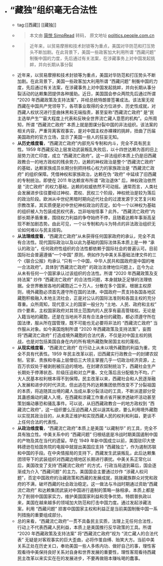 - # “藏独”组织毫无合法性
	- tag:[[西藏]] [[藏独]]
	- > 本文由 [简悦 SimpRead](http://ksria.com/simpread/) 转码， 原文地址 [politics.people.com.cn](http://politics.people.com.cn/n1/2021/0107/c1001-31991506.html)
	- > 近年来，以贸易摩擦和技术封锁等为重点，美国对华防范和打压势头不断加剧。在此背景下，美国一些政客加大利用所谓 “西藏问题” 制衡中国的力度，先后通过有关法案，在涉藏事务上对中国发起挑衅，并向长期从事分裂
	- 近年来，以贸易摩擦和技术封锁等为重点，美国对华防范和打压势头不断加剧。在此背景下，美国一些政客加大利用所谓 “西藏问题” 制衡中国的力度，先后通过有关法案，在涉藏事务上对中国发起挑衅，并向长期从事分裂活动的达赖集团提供各种援助。近日，美国国会参众两院先后通过所谓 “2020 年西藏政策及支持法案”，并经总统特朗普签署成法。该法案无视西藏在中国共产党领导下，各项事业取得的全方位进步、历史性成就，对西藏人权状况进行歪曲抹黑和无端指责，甚至妄称“西藏流亡政府” 是“民主选举产生”“最大程度上代表和反映全世界流亡藏人意愿的机构”。众所周知，所谓 “西藏流亡政府” 本质上就是图谋分裂中国的非法组织。该法案的相关内容，严重背离客观事实，是对中国主权赤裸裸的挑衅，扭曲了历届美国政府的官方立场，显示了美国一些人的狂妄无知。
	- **从历史维度看**，“西藏流亡政府”内部充斥专制和内斗，完全不具有民主性。1959 年西藏反动上层发动武装叛乱失败后，以十四世达赖为首的旧上层势力流亡印度，成立 “西藏流亡政府”。这一非法组织本质上仍是旧西藏政教合一的地方政权的残余势力，达赖的神权政治是整个“西藏流亡政府” 的基础，达赖家族成员长期分别把持核心权力的家族政治是 “西藏流亡政府” 的组织保障。凭借神权和家族政治，达赖在伪 “政府” 中延续了旧西藏的专制统治。即使在 2011 年达赖宣布所谓 “政治退休” 后，神权政治依然是 “流亡政府” 的权力基础，达赖的权威依然不可动摇。通常而言，人类社会发展进步往往要经过神权、君权、民权三个阶段，神权统治是较为落后的政治阶段。欧洲从中世纪黑暗时期向近代社会的过渡发源于文艺复兴和宗教改革，其实质便是对中世纪神权政治的否定。如今一个以神权为基础的组织被人为包装成民权代表，岂非咄咄怪事？此外，“西藏流亡政府”内部长期矛盾重重，围绕权力利益的争夺始终不停，且随着达赖年事渐高呈现不断加剧态势。由此可见，一个以专制和内斗为特点的非法政治组织无论如何难以与民主挂钩。
	- **从法理维度看**，“西藏流亡政府”从未获得任何国家政府的承认，完全不具有合法性。现代国际政治以及以此为基础的国际法体系本质上是一种 “承认的政治”，任何政府性组织的合法性都依赖于国际社会的普遍认可。目前国际社会普遍遵循“一个中国” 原则，例如作为中美关系基础法律文件的三个《联合公报》均承认 “只有一个中国，中华人民共和国政府是中国的唯一合法政府”。具体到“西藏流亡政府” 的政治法律地位问题上，迄今为止从未有任何一个国家承认过该组织的合法性。所谓 “2020 年西藏政策及支持法案” 炒作 “西藏流亡政府” 的合法性问题，本身就缺乏足够的法理依据。全世界散居各地的藏胞近二十万人，分散在多个国家。根据主权原则，境外藏胞必须首先遵守所在国的法律。中国政府一贯支持各国各地区藏胞积极融入本地主流社会，正是对公认的国际法准则和各国主权的充分尊重。众所周知，现代意义上的国家一般分为 “土地、人民、政府和主权” 四个要素，主权国家政府对其领土范围内的人民享有最高管辖权。无论是入籍当地的藏胞，还是在当地尚不具有合法身份的藏胞，都必须遵守所在国法律，服从所在国管理，既不可能也无必要将非法的 “西藏流亡政府” 当作服从对象。如今美国炮制所谓 “2020 年西藏政策及支持法案”，妄图将“西藏流亡政府” 打造成境外藏胞的合法代表，不仅是对中国主权的挑战，也是对包括美国自身在内的所有境外藏胞聚居国主权的蔑视。
	- **从现实维度看**，“西藏流亡政府” 在行动上从未以境外藏胞的利益为重，完全不具有代表性。1959 年民主改革以前，旧西藏实行政教合一的封建农奴制，官家、贵族和寺庙上层僧侣三大领主掌握几乎一切政治经济资源，上百万农奴处于被剥削被压迫的境地。在封建农奴制统治下，西藏社会生产长期处于停滞状态、阶级压迫和对立严重、文化落后且分配极为不均，广大人民基本权利根本得不到保障。民主改革以来，西藏社会和人民逐渐融入发展和进步的时代洪流，但出逃在外的达赖集团依然改变不了分裂祖国的本质，将追随其出境的藏人当成从事分裂活动的工具，不断派遣部分受其蛊惑煽动的藏人入境，在西藏和涉藏工作重点省开展渗透破坏活动甚至策划煽动暴恐和骚乱事件。可以说，从旧西藏政教合一的地方政权到 “西藏流亡政府”，这一组织要么压迫西藏人民以逞其私欲，要么利用境外藏胞以实现其政治目的，从未真正维护和实现西藏人民的权利和利益，更谈不上任何合法的代表性。
	- **从政治维度看**，“西藏流亡政府”本质上是美国 “以藏制华” 的工具，完全不具有独立性。中美关系中的 “西藏问题” 归根结底是冷战时期美国遏制中国的产物及其在当代的遗留。早在 1949 年新中国成立以前，美国驻印大使韩德逊在给国务院的电报中就提出美国应支持 “西藏独立”，作为遏制苏联和中国的手段。在中央情报局的支持下，西藏发生武装叛乱，此后达赖集团领导下的武装组织对西藏边境地区长期进行袭扰。中美关系正常化以后，美国改变了支持“西藏流亡政府” 的方式，行政当局退到幕后，国会逐渐成为介入 “西藏问题” 的主力。美国国会主要通过炒作 “涉藏人权问题”，否定中国政府的治藏政策和西藏的发展成就，挑拨藏族群众对党和政府的不满，破坏西藏的社会政治稳定。这一做法与冷战时期通过资助“西藏流亡政府” 和达赖集团武装对中国进行遏制的策略一脉相承，本质上都是为了削弱中国国家实力，维护美国国家利益和竞争优势。特朗普执政以来，美国在越来越多的领域加大防范和打击中国力度。通过发起涉藏法案，利用 “西藏问题” 损害中国国家主权和利益正是当前美国制衡中国一系列措施的重要组成部分。
	- 总的来看，“西藏流亡政府”一贯不具备民主实质，法理上无任何合法性，行动上不代表西藏人民利益，本质上是美国推行反华政策的工具。所谓 “2020 年西藏政策及支持法案” 将“西藏流亡政府”视为 “流亡藏人的合法代表” 无疑是对客观事实的巨大歪曲，必将作茧自缚、贻笑大方。当前中美关系正处在历史关口，奉劝美国一些人多练内功、做好自己的事，理性客观看待中美保持良好关系对自身和世界发展的重要性，理性客观看待西藏民主改革以来实实在在的发展进步，不要再做赔本赚吆喝的蠢事。